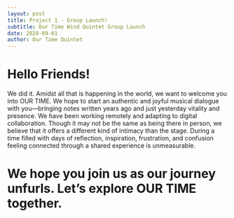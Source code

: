 ```yaml
---
layout: post
title: Project 1 - Group Launch!
subtitle: Our Time Wind Quintet Group Launch
date: 2020-09-01 
author: Our Time Quintet
---
```


<h1>Hello Friends!</h1>

We did it. Amidst all that is happening in the world, we want to welcome you into OUR TIME.  We hope to start an authentic and joyful musical dialogue with you—bringing notes written years ago and just yesterday vitality and presence. 
We have been working remotely and adapting to digital collaboration. Though it may not be the same as being there in person, we believe that it offers a different kind of intimacy than the stage.  During a time filled with days of reflection, inspiration, frustration, and confusion feeling connected through a shared experience is unmeasurable. 


<h1>We hope you join us as our journey unfurls. Let’s explore OUR TIME together.</h1>

<!--<img src="{{site.baseurl}}/img/collage_ot.jpg" >-->

